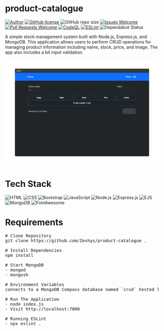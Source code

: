 # product-catalogue 
[![Author](http://img.shields.io/badge/author-@Zevhys-blue.svg)](https://www.linkedin.com/in/rakha-djauhari/) [![GitHub license](https://img.shields.io/github/license/Zevhys/product-catalogue)](https://github.com/Zevhys/product-catalogue/blob/main/LICENSE) ![GitHub repo size](https://img.shields.io/github/repo-size/Zevhys/product-catalogue) [![Issues Welcome](https://img.shields.io/badge/issues-welcome-brightgreen.svg)](https://github.com/Zevhys/product-catalogue/issues) [![Pull Requests Welcome](https://img.shields.io/badge/pull%20requests-welcome-brightgreen.svg)](https://github.com/Zevhys/product-catalogue/pulls) [![CodeQL](https://github.com/Zevhys/product-catalogue/actions/workflows/codeql.yml/badge.svg)](https://github.com/Zevhys/product-catalogue/actions/workflows/codeql.yml) [![ESLint](https://img.shields.io/github/actions/workflow/status/Zevhys/product-catalogue/eslint.yml?label=ESLint&logo=eslint)](https://github.com/Zevhys/product-catalogue/actions/workflows/eslint.yml) ![Dependabot Status](https://img.shields.io/badge/dependabot-active-brightgreen?logo=dependabot)
 
A simple stock management system built with Node.js, Express.js, and MongoDB. This application allows users to perform CRUD operations for managing product information including name, stock, price, and image. The app also includes a bit input validation.

<div align="center">
  <img src="preview.webp" height="350px">
</div>

# Tech Stack 
![HTML](https://img.shields.io/badge/HTML-E34F26?style=flat-square&logo=html5&logoColor=ffffff)
![CSS](https://img.shields.io/badge/CSS-1572B6?style=flat-square&logo=css3&logoColor=ffffff)
![Bootstrap](https://img.shields.io/badge/Bootstrap-7952B3?style=flat-square&logo=bootstrap&logoColor=ffffff)
![JavaScript](https://img.shields.io/badge/JavaScript-F7DF1E?style=flat-square&logo=javascript&logoColor=000000)
![Node.js](https://img.shields.io/badge/Node.js-339933?style=flat-square&logo=nodedotjs&logoColor=white)
![Express.js](https://img.shields.io/badge/Express.js-000000?style=flat-square&logo=express&logoColor=white)
![EJS](https://img.shields.io/badge/EJS-023430?style=flat-square&logo=ejs&logoColor=ffffff)
![MongoDB](https://img.shields.io/badge/MongoDB-47A248?style=flat-square&logo=mongodb&logoColor=ffffff)
![FontAwesome](https://img.shields.io/badge/Font%20Awesome-339AF0?style=flat-square&logo=fontawesome&logoColor=ffffff)

# Requirements
<pre>
# Clone Repository
git clone https://github.com/Zevhys/product-catalogue .

# Install Dependencies
npm install

# Start MongoDB
- mongod
- mongosh

# Environment Variables 
connects to a MongoDB Compass database named `crud` hosted locally.

# Run The Application
- node index.js
- Visit http://localhost:7000 

# Running ESLint
- npx eslint .
</pre>

